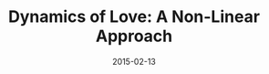 ---
title: "Dynamics of Love: A Non-Linear Approach"
collection: talks
type: "Talk"
permalink: /talks/2015-02-13-dol
venue: "Indian Institute of Technology Gandhinagar"
date: 2015-02-13
location: "Gandhinagar, India"

---